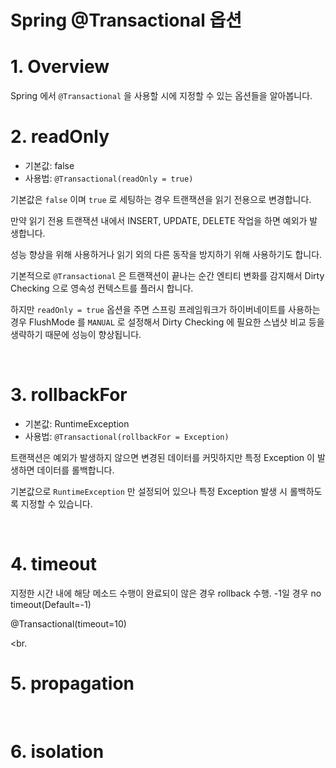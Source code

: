 # Spring @Transactional 옵션

# 1. Overview

Spring 에서 `@Transactional` 을 사용할 시에 지정할 수 있는 옵션들을 알아봅니다.

# 2. readOnly

- 기본값: false
- 사용법: `@Transactional(readOnly = true)`

기본값은 `false` 이며 `true` 로 세팅하는 경우 트랜잭션을 읽기 전용으로 변경합니다.

만약 읽기 전용 트랜잭션 내에서 INSERT, UPDATE, DELETE 작업을 하면 예외가 발생합니다.

성능 향상을 위해 사용하거나 읽기 외의 다른 동작을 방지하기 위해 사용하기도 합니다.

기본적으로 `@Transactional` 은 트랜잭션이 끝나는 순간 엔티티 변화를 감지해서 Dirty Checking 으로 영속성 컨텍스트를 플러시 합니다.

하지만 `readOnly = true` 옵션을 주면 스프링 프레임워크가 하이버네이트를 사용하는 경우 FlushMode 를 `MANUAL` 로 설정해서 Dirty Checking 에 필요한 스냅샷 비교 등을 생략하기 때문에 성능이 향상됩니다.

<br>

# 3. rollbackFor

- 기본값: RuntimeException
- 사용법: `@Transactional(rollbackFor = Exception)`

트랜잭션은 예외가 발생하지 않으면 변경된 데이터를 커밋하지만 특정 Exception 이 발생하면 데이터를 롤백합니다.

기본값으로 `RuntimeException` 만 설정되어 있으나 특정 Exception 발생 시 롤백하도록 지정할 수 있습니다.

<br>

# 4. timeout

지정한 시간 내에 해당 메소드 수행이 완료되이 않은 경우 rollback 수행. -1일 경우 no timeout(Default=-1)

@Transactional(timeout=10)

<br.

# 5. propagation

<br>


# 6. isolation
